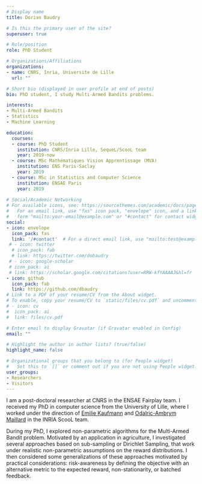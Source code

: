 ```yaml
---
# Display name
title: Dorian Baudry

# Is this the primary user of the site?
superuser: true

# Role/position
role: PhD Student

# Organizations/Affiliations
organizations:
- name: CNRS, Inria, Universite de Lille
  url: ""

# Short bio (displayed in user profile at end of posts)
bio: PhD student, I study Multi-Armed Bandits problems.

interests:
- Multi-Armed Bandits
- Statistics
- Machine Learning

education:
  courses:
  - course: PhD Student
    institution: CNRS/Inria Lille, SequeL/ScooL team
    year: 2019-now
  - course: MSc Mathématiques Vision Apprentissage (MVA)
    institution: ENS Paris-Saclay
    year: 2019
  - course: MSc in Statistics and Computer Science
    institution: ENSAE Paris
    year: 2019
  
# Social/Academic Networking
# For available icons, see: https://sourcethemes.com/academic/docs/page-builder/#icons
#   For an email link, use "fas" icon pack, "envelope" icon, and a link in the
#   form "mailto:your-email@example.com" or "#contact" for contact widget.
social:
- icon: envelope
  icon_pack: fas
  link: '/#contact'  # For a direct email link, use "mailto:test@example.org".
 # - icon: twitter
  # icon_pack: fab
  # link: https://twitter.com/dobaudry
 # - icon: google-scholar
 # icon_pack: ai
 # link: https://scholar.google.com/citations?user=RRW-kfYAAAAJ&hl=fr
- icon: github
  icon_pack: fab
  link: https://github.com/dbaudry
# Link to a PDF of your resume/CV from the About widget.
# To enable, copy your resume/CV to `static/files/cv.pdf` and uncomment the lines below.
# - icon: cv
#  icon_pack: ai
#  link: files/cv.pdf

# Enter email to display Gravatar (if Gravatar enabled in Config)
email: ""

# Highlight the author in author lists? (true/false)
highlight_name: false

# Organizational groups that you belong to (for People widget)
#   Set this to `[]` or comment out if you are not using People widget.
user_groups:
- Researchers
- Visitors
---
```


I am a post-doctoral researcher at CNRS in the ENSAE Fairplay team. I received my PhD in computer science from the University of Lille, where I worked under the direction of  [Emilie Kaufmann](http://chercheurs.lille.inria.fr/ekaufman/) and [Odalric-Ambrym Maillard](http://odalricambrymmaillard.neowordpress.fr/) in the INRIA ScooL team. 

During my PhD, I explored non-parametric algorithms for the Multi-Armed Bandit problem. Motivated by an application in agriculture, I investigated several approaches based on sub-sampling or Dirichlet Sampling, that work under realistic non-parametric assumptions on the reward distributions. I then considered some generalizations of these approaches motivated by practical considerations: risk-awareness by defining the objective with an alternative metric to the expected reward, non-stationarity, or batched feedback.
